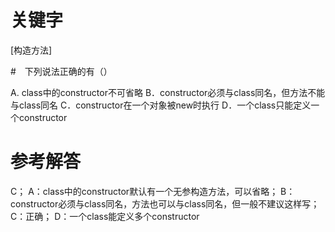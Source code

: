 # 关键字

[构造方法]

#　下列说法正确的有（）

A. class中的constructor不可省略
B．constructor必须与class同名，但方法不能与class同名
C．constructor在一个对象被new时执行
D．一个class只能定义一个constructor

# 参考解答
C；
A：class中的constructor默认有一个无参构造方法，可以省略；
B：constructor必须与class同名，方法也可以与class同名，但一般不建议这样写；
C：正确；
D：一个class能定义多个constructor





